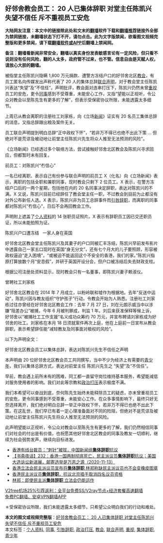  <h2>好邻舍教会员工： 20 人已集体辞职 对堂主任陈凯兴失望不信任 斥不重视员工安危</h2> <p class="notice"><b>大陆网友注意：本文中的链接除此处和文末的<a href="https://github.com/bannedbook/fanqiang" >翻墙</a>软件下载和<a href="https://github.com/killgcd/justmysocks/blob/master/README.md">翻墙推荐</a>链接外全部为禁网链接，未翻墙状态下打不开，请勿点击。此为文字版禁闻，欲看图文视频完整版和更多禁闻，请下载<a href="https://github.com/bannedbook/fanqiang">翻墙软件或APP</a>后翻墙上禁闻网。</p><p>备注：翻墙看新闻非常安全，翻墙以真实身份发表敏感言论有一定风险，但只看不说则没有任何风险，翻的人太多，政府管不过来，也不管。信息自由是天赋人权，请放心大胆的翻墙。</b></p>  <div class="entry">  <p>被指堂主任陈凯兴隐瞒 1,800 万元捐款、遭警方冻结户口的好邻舍北区<a href="https://www.bannedbook.org/bnews/tag/%E6%95%99%E4%BC%9A/" class="st_tag internal_tag" rel="tag" title="标签 教会 下的日志">教会</a>，有员工匿名向传媒发出声称代表了 20 人的集体总辞<a href="https://www.bannedbook.org/bnews/tag/%E8%81%94%E5%90%88%E5%A3%B0%E6%98%8E/" class="st_tag internal_tag" rel="tag" title="标签 联合声明 下的日志">联合声明</a>，对于教会堂主任陈凯兴表达“失望”及“不信任”。声明批评，教会面对连串打压下，陈凯兴仍然未曾<a href="https://www.bannedbook.org/bnews/tag/%E9%87%8D%E8%A7%86/" class="st_tag internal_tag" rel="tag" title="标签 重视 下的日志">重视</a>员工的安危，更令<a href="https://www.bannedbook.org/bnews/tag/%E5%90%8C%E4%BA%8B/" class="st_tag internal_tag" rel="tag" title="标签 同事 下的日志">同事</a>感到不受尊重，未能安心工作，又指“望能以正视听，令公众对教会以至陈先生有更多的了解”，但表示受保密协议所限，未能透露太多细节。</p> <p>上周已从教会离职的注册社工刘家栋，向《立场<span class='wp_keywordlink_affiliate'><a href="https://www.bannedbook.org/" title="新闻">新闻</a></span>》证实有 20 名员工集体总辞的消息，又指总辞跟出粮及案件无关。</p> <p>员工联合声明提到明白总辞“正中政权下怀”，“若非万不得已也绝不出此下策 &#8230; 但绝对不是荒谬及被动地让前堂主任陈凯兴先生将众人推至无法预测的风险”。</p> <p>《立场新闻》已经透过多个联络方法，尝试接触好邻舍北区教会及陈凯兴寻求回应，但都暂时未有回复。</p>  <p>前员工：对陈凯兴“冇信心”</p> <p>一名已经离职、表示自己有份参与联合声明的前员工 X（化名）向《立场新闻》表示，离职的包括全职和兼职同事，现时教会只剩下 2 位员工。X 表示，在警方冻结户口后的一两个星期，包括他在内的 20 名同事决定辞职，表达对陈凯兴的不满。X 又说，陈凯兴目前已经辞任了教会堂主任一职，不过教会到目前为止都没有对外公布新任人选。X 表示，陈凯兴非为员工总辞事件而<a href="https://www.bannedbook.org/bnews/tag/%E5%BC%95%E5%92%8E%E8%BE%9E%E8%81%8C/" class="st_tag internal_tag" rel="tag" title="标签 引咎辞职 下的日志">引咎辞职</a>，而离职的同事都对陈凯兴“冇信心”，日后不会再回教会工作。</p> <p>声明附上遮盖了<a href="https://www.bannedbook.org/bnews/tag/%E4%B8%AA%E4%BA%BA%E8%B5%84%E6%96%99/" class="st_tag internal_tag" rel="tag" title="标签 个人资料 下的日志">个人资料</a>的 14 张职员证照片。X 表示有辞职员工因已交还职员证，所以未能拍照为证。</p> <p>陈凯兴户口遭冻结   一家人身在英国</p>  <p>好邻舍北区教会堂主任陈凯兴及其妻子的户口同被汇丰冻结，陈凯兴早前发布影片中透露自己一家五口现时在英国“身无分文”，还有七个月大的儿子要照顾，形容被政权逼迫“走入困境”，“或被迫不能返回这个不安全的香港，我们的家。”陈凯兴指原打算放数个月“安息假”，并研于英国开设分会，但户口被冻结后失去财政支柱。</p> <p>根据公司注册处资料显示，现时教会只有一名董事，即陈凯兴妻子赖淑仪。</p> <p>曾聘社工刘家栋</p> <p>好邻舍北区教会在 2014 年 7 月成立，以粉岭联和墟作为根据地。去年“反送中运动”，陈凯兴因与教友组织“守护孩子”行动，令教会开始为人熟悉。注册社工刘家栋过往亦曾经在好邻舍北区教会工作：去年 7 月 27 日，刘在元朗示威当中以涉嫌“阻差办公”被捕，今年 6 月被判罪成，判监 1 年。刘后来获准保释等候上诉，好邻舍以“被捕社工工作支援”名义成功众筹约 70 万元，并宣布聘请刘家栋成为好邻舍的社工。刘家栋在本月 18 日须就案件再次上庭，他在上庭前一日宣布从教会辞职，表示希望辞任能“减轻教友及同事面对极权的风险”。</p>  <p>以下为声明全文：</p> <p>好邻舍北区教会员工以集体总辞，表达对陈凯兴先生不信任之声明</p> <p>本声明由 20 位好邻舍北区教会员工共同撰写，当中不少为经济上有需要的<a href="https://www.bannedbook.org/bnews/tag/%E9%9D%92%E5%B0%91%E5%B9%B4/" class="st_tag internal_tag" rel="tag" title="标签 青少年 下的日志">青少年</a>，我们以集体总辞方式，表达对前堂主任 陈凯兴先生之 “失望”及“不信任”。</p> <p>早前，教会遇上前所未有的困难，同工都一直留守岗位维持基本服务，希望能减低对服务使用者的影响。我们对此等宗教和<a href="https://www.bannedbook.org/bnews/tag/%E6%94%BF%E6%B2%BB%E6%89%93%E5%8E%8B/" class="st_tag internal_tag" rel="tag" title="标签 政治打压 下的日志">政治打压</a>表示极度不满。</p>  <p>我们本希望可以奋战到底，奈何陈先生始终未能释除员工的疑虑，亦未曾重视员工的安危，更令同事感到不受尊重，未能安心工作。在众多事情影响下，最终只好无奈选择离开，我们绝对明白总辞一举正中政权下怀，若非万不得已也绝不出此下策。在这乱世，我们早已有着一定心理准备面对不同的险阻，但绝对不是荒谬及被动地让前堂主任陈凯兴先生将众人推至无法预测的风险。</p> <p>此声明望能以正视听，令公众对教会以至陈先生有更多的了解，我们仍然相信同事们对社会的付出是有价值，也祝愿其他好邻舍北区教会的同事及教友一切顺利，继续为社会弱势发声，继续向目标进发。</p> <ul class='op-related-articles' title='相关阅读'> <li><a href='https://www.bannedbook.org/bnews/renquan/xgmyd/20201202/1440864.html' target='_blank'>香港有线台裁员：“刺针”被拔，中国新闻组<b>集体辞职</b>抗议</a></li> <li><a href='https://www.bannedbook.org/bnews/bannedvideo/20201114/1430989.html' target='_blank'>【书斋夜话】232：香港一国两制彻底死亡，民主派议员<b>集体辞职</b>抗议；美国大选诉讼新进展，邮寄选举是万恶之源（2020-11-13）</a></li> <li><a href='https://www.bannedbook.org/bnews/cnnews/hknews/20201112/1429643.html' target='_blank'>香港立法会民主派议员宣布将<b>集体辞职</b> 林郑称缺民主派议员也不会变橡皮图章</a></li> <li><a href='https://www.bannedbook.org/bnews/headline/20201111/1429524.html' target='_blank'>香港民主派议员<b>集体辞职</b>，抗议北京插手取消四名议员资格</a></li> <li><a href='https://www.bannedbook.org/bnews/baitai/20201111/1429469.html' target='_blank'>林郑：即使民主派<b>集体辞职</b> 立法会仍能运作</a></li> </ul> <p class="texttj"> <a href="https://github.com/bannedbook/fanqiang/wiki/V2ray%E6%9C%BA%E5%9C%BA" target="_blank">V2free机场25%引荐返利：全平台免费SS/V2ray节点+经济套餐高速翻墙</a><br/> <a href="https://github.com/bannedbook/fanqiang/wiki/%E7%A6%81%E9%97%BB%E7%BD%91%E5%AE%89%E5%8D%93%E7%BF%BB%E5%A2%99%E6%96%B0%E9%97%BBAPP" target="_blank">免费PC翻墙、安卓VPN翻墙APP</a></p><p>＊受保密协议所限，我们未能透露太多细节，只希望公众明白我们的行动和难处。</p><a name='sharetosocial'></a>       <div><b>本文的图文或视频完整版</b>：<a href='https://www.bannedbook.org/bnews/comments/20201226/1455386.html'>好邻舍教会员工： 20 人已集体辞职 对堂主任陈凯兴失望不信任 斥不重视员工安危</a></div>  </div><!--END ENTRY--> <div class="postfooter"> <div>本文标签：<a href="https://www.bannedbook.org/bnews/tag/%E4%B8%AA%E4%BA%BA%E8%B5%84%E6%96%99/" rel="tag">个人资料</a>, <a href="https://www.bannedbook.org/bnews/tag/%E5%90%8C%E4%BA%8B/" rel="tag">同事</a>, <a href="https://www.bannedbook.org/bnews/tag/%E5%BC%95%E5%92%8E%E8%BE%9E%E8%81%8C/" rel="tag">引咎辞职</a>, <a href="https://www.bannedbook.org/bnews/tag/%E6%94%BF%E6%B2%BB%E6%89%93%E5%8E%8B/" rel="tag">政治打压</a>, <a href="https://www.bannedbook.org/bnews/tag/%E6%95%99%E4%BC%9A/" rel="tag">教会</a>, <a href="https://www.bannedbook.org/bnews/tag/%E8%81%94%E5%90%88%E5%A3%B0%E6%98%8E/" rel="tag">联合声明</a>, <a href="https://www.bannedbook.org/bnews/tag/%E9%87%8D%E8%A7%86/" rel="tag">重视</a>, <a href="https://www.bannedbook.org/bnews/tag/%e9%9b%86%e4%bd%93%e8%be%9e%e8%81%8c/" rel="tag">集体辞职</a>, <a href="https://www.bannedbook.org/bnews/tag/%E9%9D%92%E5%B0%91%E5%B9%B4/" rel="tag">青少年</a></div>  </div><!--END POSTFOOTER--> 